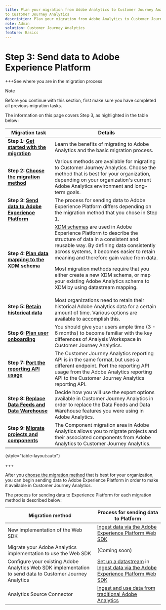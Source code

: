 ```yaml
---
title: Plan your migration from Adobe Analytics to Customer Journey Analytics
to Customer Journey Analytics
description: Plan your migration from Adobe Analytics to Customer Journey Analytics
role: Admin
solution: Customer Journey Analytics
feature: Basics
---
```

# Step 3: Send data to Adobe Experience Platform

+++See where you are in the migration process

>[!NOTE]
>
>Before you continue with this section, first make sure you have completed all previous migration tasks.
>
>The information on this page covers Step 3, as highlighted in the table below: 
>
>| Migration task | Details |
>|---------|----------|
>| **Step 1: [Get started with the migration](/help/getting-started/cja-migration/cja-migration-getstarted.md)** | Learn the benefits of migrating to Adobe Analytics and the basic migration process. |
>| **Step 2: [Choose the migration method](/help/getting-started/cja-migration/cja-migration-method.md)** | Various methods are available for migrating to Customer Journey Analytics. Choose the method that is best for your organization, depending on your organization's current Adobe Analytics environment and long-term goals. | 
>| <span class="preview">**Step 3: [Send data to Adobe Experience Platform](/help/getting-started/cja-migration/cja-migration-send-to-platform.md)**</span> | <span class="preview">The process for sending data to Adobe Experience Platform differs depending on the migration method that you chose in Step 1.</span> | 
>| **Step 4: [Plan data mapping to the XDM schema](/help/getting-started/cja-migration/cja-migration-xdm.md)** | [XDM schemas](https://experienceleague.adobe.com/en/docs/experience-platform/xdm/home#xdm-schemas) are used in Adobe Experience Platform to describe the structure of data in a consistent and reusable way. By defining data consistently across systems, it becomes easier to retain meaning and therefore gain value from data.<p>Most migration methods require that you either create a new XDM schema, or map your existing Adobe Analytics schema to XDM by using datastream mapping.</p>  |
>| **Step 5: [Retain historical data](/help/getting-started/cja-migration/cja-migration-historical-data.md)** | Most organizations need to retain their historical Adobe Analytics data for a certain amount of time. Various options are available to accomplish this.  | 
>| **Step 6: [Plan user onboarding](/help/getting-started/cja-migration/cja-migration-onboarding.md)** | You should give your users ample time (3 - 6 months) to become familiar with the key differences of Analysis Workspace in Customer Journey Analytics. | 
>| **Step 7: [Port the reporting API usage](/help/getting-started/cja-migration/cja-migration-api.md)** | The Customer Journey Analytics reporting API is in the same format, but uses a different endpoint. Port the reporting API usage from the Adobe Analytics reporting API to the Customer Journey Analytics reporting API. | 
>| **Step 8: [Replace Data Feeds and Data Warehouse](/help/getting-started/cja-migration/cja-migration-export-options.md)** | Decide how you will use the export options available in Customer Journey Analytics in order to replace the Data Feeds and Data Warehouse features you were using in Adobe Analytics.  |
>| **Step 9: [Migrate projects and components](/help/getting-started/cja-migration/cja-migration-projects.md)** | The Component migration area in Adobe Analytics allows you to migrate projects and their associated components from Adobe Analytics to Customer Journey Analytics.  |
>
>{style="table-layout:auto"}

+++


After you [choose the migration method](#step-2-choose-your-customer-journey-analytics-migration-method) that is best for your organization, you can begin sending data to Adobe Experience Platform in order to make it available in Customer Journey Analytics. 

The process for sending data to Experience Platform for each migration method is described below:

|Migration method | Process for sending data to Platform | 
|---------|----------|
| New implementation of the Web SDK | [Ingest data via the Adobe Experience Platform Web SDK](/help/data-ingestion/aepwebsdk.md) | 
| Migrate your Adobe Analytics implementation to use the Web SDK | (Coming soon) | 
| Configure your existing Adobe Analytics Web SDK implementation to send data to Customer Journey Analytics | [Set up a datastream](/https://experienceleague.adobe.com/en/docs/analytics-platform/using/cja-data-ingestion/ingest-use-guides/edge-network/aepwebsdk#set-up-a-datastream) in [Ingest data via the Adobe Experience Platform Web SDK](/https://experienceleague.adobe.com/en/docs/analytics-platform/using/cja-data-ingestion/ingest-use-guides/edge-network/aepwebsdk)  | 
| Analytics Source Connector | [Ingest and use data from traditional Adobe Analytics](/help/data-ingestion/analytics.md) | 

